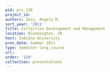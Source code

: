 ```yaml
---
pid: prs_130
project_id: 
authors: Zoss, Angela M.
sort_year: '2011'
title: Collection Development and Management
location: Bloomington, IN
host: Indiana University
pres_date: Summer 2011
type: Semester-long course
url: 
order: '129'
collection: presentations
---
```

